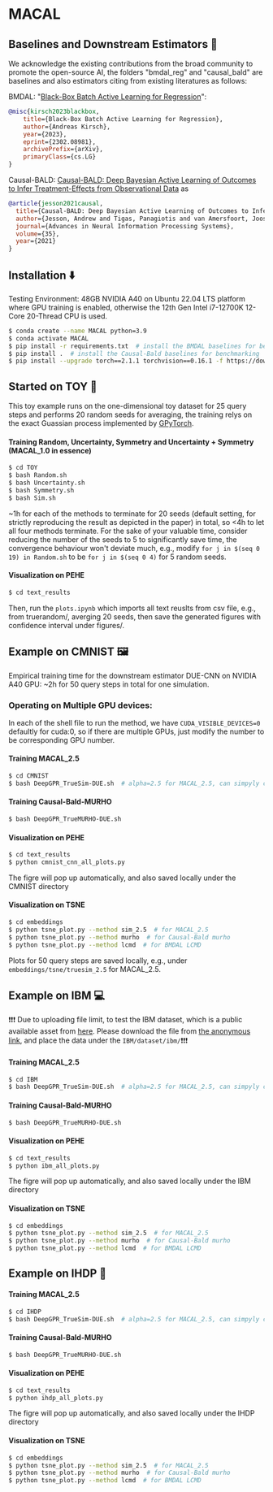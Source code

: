 # MACAL

## Baselines and Downstream Estimators :straight_ruler:
We acknowledge the existing contributions from the broad community to promote the open-source AI, the folders "bmdal_reg" and "causal_bald" are baselines and also estimators citing from existing literatures as follows:

BMDAL: "[Black-Box Batch Active Learning for Regression](https://arxiv.org/abs/2302.08981)":

```bibtex
@misc{kirsch2023blackbox,
    title={Black-Box Batch Active Learning for Regression},
    author={Andreas Kirsch},
    year={2023},
    eprint={2302.08981},
    archivePrefix={arXiv},
    primaryClass={cs.LG}
}
```
Causal-BALD: [Causal-BALD: Deep Bayesian Active Learning of Outcomes to Infer Treatment-Effects from Observational Data](https://arxiv.org/abs/2111.02275) as

```bibtex
@article{jesson2021causal,
  title={Causal-BALD: Deep Bayesian Active Learning of Outcomes to Infer Treatment-Effects from Observational Data},
  author={Jesson, Andrew and Tigas, Panagiotis and van Amersfoort, Joost and Kirsch, Andreas and Shalit, Uri and Gal, Yarin},
  journal={Advances in Neural Information Processing Systems},
  volume={35},
  year={2021}
}
```


## Installation :arrow_down:

Testing Environment: 48GB NVIDIA A40 on Ubuntu 22.04 LTS platform where GPU training is enabled, otherwise the 12th Gen Intel i7-12700K 12-Core 20-Thread CPU is used.

```.sh
$ conda create --name MACAL python=3.9
$ conda activate MACAL
$ pip install -r requirements.txt  # install the BMDAL baselines for benchmarking
$ pip install .  # install the Causal-Bald baselines for benchmarking
$ pip install --upgrade torch==2.1.1 torchvision==0.16.1 -f https://download.pytorch.org/whl/cu118/torch_stable.html
```

## Started on TOY :teddy_bear: 

This toy example runs on the one-dimensional toy dataset for 25 query steps and performs 20 random seeds for averaging, the training relys on the exact Guassian process implemented by [GPyTorch](https://gpytorch.ai).

#### Training Random, Uncertainty, Symmetry and Uncertainty + Symmetry (MACAL_1.0 in essence)
```.sh
$ cd TOY
$ bash Random.sh 
$ bash Uncertainty.sh
$ bash Symmetry.sh
$ bash Sim.sh
```
~1h for each of the methods to terminate for 20 seeds (default setting, for strictly reproducing the result as depicted in the paper) in total, so <4h to let all four methods terminate. For the sake of your valuable time, consider reducing the number of the seeds to 5 to significantly save time, the convergence behaviour won't deviate much, e.g., modify ```for j in $(seq 0 19) in Random.sh``` to be ```for j in $(seq 0 4)``` for 5 random seeds.

#### Visualization on PEHE
```.sh
$ cd text_results
```
Then, run the ```plots.ipynb``` which imports all text reuslts from csv file, e.g., from truerandom/, averging 20 seeds, then save the generated figures with confidence interval under figures/.

## Example on CMNIST :framed_picture:

Empirical training time for the downstream estimator DUE-CNN on NVIDIA A40 GPU: ~2h for 50 query steps in total for one simulation.

### Operating on Multiple GPU devices:

In each of the shell file to run the method, we have ```CUDA_VISIBLE_DEVICES=0``` defaultly for cuda:0, so if there are multiple GPUs, just modify the number to be corresponding GPU number.

#### Training MACAL_2.5

```.sh
$ cd CMNIST
$ bash DeepGPR_TrueSim-DUE.sh  # alpha=2.5 for MACAL_2.5, can simpyly change for other regularization level for ablation stuy.
```

#### Training Causal-Bald-MURHO

```.sh
$ bash DeepGPR_TrueMURHO-DUE.sh
```

#### Visualization on PEHE

```.sh
$ cd text_results
$ python cmnist_cnn_all_plots.py
```
The figre will pop up automatically, and also saved locally under the CMNIST directory

#### Visualization on TSNE

```.sh
$ cd embeddings
$ python tsne_plot.py --method sim_2.5  # for MACAL_2.5
$ python tsne_plot.py --method murho  # for Causal-Bald murho
$ python tsne_plot.py --method lcmd  # for BMDAL LCMD
```
Plots for 50 query steps are saved locally, e.g.,  under ```embeddings/tsne/truesim_2.5``` for MACAL_2.5.

## Example on IBM :computer:

:exclamation::exclamation::exclamation: Due to uploading file limit, to test the IBM dataset, which is a public available asset from [here](https://github.com/IBM-HRL-MLHLS/IBM-Causal-Inference-Benchmarking-Framework/blob/master/README.md). Please download the file from [the anonymous link](https://drive.google.com/drive/folders/1fKNN-IaizwpEVUuNLtsNGOI0utahN2Hr), and place the data under the ```IBM/dataset/ibm/```:exclamation::exclamation::exclamation:

#### Training MACAL_2.5

```.sh
$ cd IBM
$ bash DeepGPR_TrueSim-DUE.sh  # alpha=2.5 for MACAL_2.5, can simpyly change for other regularization level for ablation stuy.
```

#### Training Causal-Bald-MURHO

```.sh
$ bash DeepGPR_TrueMURHO-DUE.sh
```

#### Visualization on PEHE

```.sh
$ cd text_results
$ python ibm_all_plots.py
```
The figre will pop up automatically, and also saved locally under the IBM directory

#### Visualization on TSNE

```.sh
$ cd embeddings
$ python tsne_plot.py --method sim_2.5  # for MACAL_2.5
$ python tsne_plot.py --method murho  # for Causal-Bald murho
$ python tsne_plot.py --method lcmd  # for BMDAL LCMD
```

## Example on IHDP :memo:

#### Training MACAL_2.5

```.sh
$ cd IHDP
$ bash DeepGPR_TrueSim-DUE.sh  # alpha=2.5 for MACAL_2.5, can simpyly change for other regularization level for ablation stuy.
```

#### Training Causal-Bald-MURHO

```.sh
$ bash DeepGPR_TrueMURHO-DUE.sh
```

#### Visualization on PEHE

```.sh
$ cd text_results
$ python ihdp_all_plots.py
```
The figre will pop up automatically, and also saved locally under the IHDP directory

#### Visualization on TSNE

```.sh
$ cd embeddings
$ python tsne_plot.py --method sim_2.5  # for MACAL_2.5
$ python tsne_plot.py --method murho  # for Causal-Bald murho
$ python tsne_plot.py --method lcmd  # for BMDAL LCMD
```

